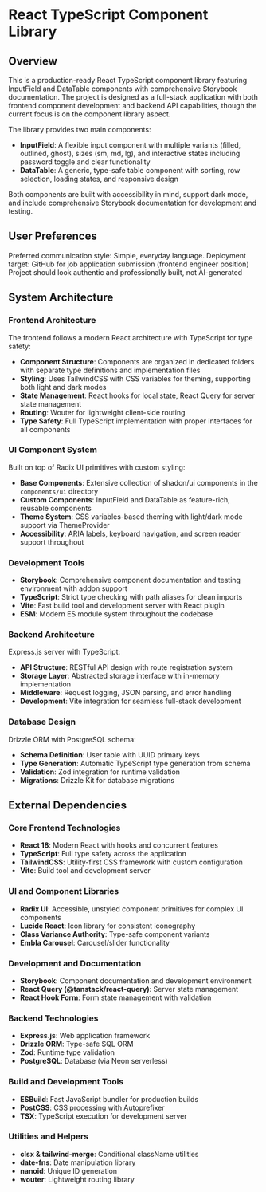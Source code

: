 # React TypeScript Component Library

## Overview

This is a production-ready React TypeScript component library featuring InputField and DataTable components with comprehensive Storybook documentation. The project is designed as a full-stack application with both frontend component development and backend API capabilities, though the current focus is on the component library aspect.

The library provides two main components:
- **InputField**: A flexible input component with multiple variants (filled, outlined, ghost), sizes (sm, md, lg), and interactive states including password toggle and clear functionality
- **DataTable**: A generic, type-safe table component with sorting, row selection, loading states, and responsive design

Both components are built with accessibility in mind, support dark mode, and include comprehensive Storybook documentation for development and testing.

## User Preferences

Preferred communication style: Simple, everyday language.
Deployment target: GitHub for job application submission (frontend engineer position)
Project should look authentic and professionally built, not AI-generated

## System Architecture

### Frontend Architecture
The frontend follows a modern React architecture with TypeScript for type safety:

- **Component Structure**: Components are organized in dedicated folders with separate type definitions and implementation files
- **Styling**: Uses TailwindCSS with CSS variables for theming, supporting both light and dark modes
- **State Management**: React hooks for local state, React Query for server state management
- **Routing**: Wouter for lightweight client-side routing
- **Type Safety**: Full TypeScript implementation with proper interfaces for all components

### UI Component System
Built on top of Radix UI primitives with custom styling:

- **Base Components**: Extensive collection of shadcn/ui components in the `components/ui` directory
- **Custom Components**: InputField and DataTable as feature-rich, reusable components
- **Theme System**: CSS variables-based theming with light/dark mode support via ThemeProvider
- **Accessibility**: ARIA labels, keyboard navigation, and screen reader support throughout

### Development Tools
- **Storybook**: Comprehensive component documentation and testing environment with addon support
- **TypeScript**: Strict type checking with path aliases for clean imports
- **Vite**: Fast build tool and development server with React plugin
- **ESM**: Modern ES module system throughout the codebase

### Backend Architecture
Express.js server with TypeScript:

- **API Structure**: RESTful API design with route registration system
- **Storage Layer**: Abstracted storage interface with in-memory implementation
- **Middleware**: Request logging, JSON parsing, and error handling
- **Development**: Vite integration for seamless full-stack development

### Database Design
Drizzle ORM with PostgreSQL schema:

- **Schema Definition**: User table with UUID primary keys
- **Type Generation**: Automatic TypeScript type generation from schema
- **Validation**: Zod integration for runtime validation
- **Migrations**: Drizzle Kit for database migrations

## External Dependencies

### Core Frontend Technologies
- **React 18**: Modern React with hooks and concurrent features
- **TypeScript**: Full type safety across the application
- **TailwindCSS**: Utility-first CSS framework with custom configuration
- **Vite**: Build tool and development server

### UI and Component Libraries
- **Radix UI**: Accessible, unstyled component primitives for complex UI components
- **Lucide React**: Icon library for consistent iconography
- **Class Variance Authority**: Type-safe component variants
- **Embla Carousel**: Carousel/slider functionality

### Development and Documentation
- **Storybook**: Component documentation and development environment
- **React Query (@tanstack/react-query)**: Server state management
- **React Hook Form**: Form state management with validation

### Backend Technologies
- **Express.js**: Web application framework
- **Drizzle ORM**: Type-safe SQL ORM
- **Zod**: Runtime type validation
- **PostgreSQL**: Database (via Neon serverless)

### Build and Development Tools
- **ESBuild**: Fast JavaScript bundler for production builds
- **PostCSS**: CSS processing with Autoprefixer
- **TSX**: TypeScript execution for development server

### Utilities and Helpers
- **clsx & tailwind-merge**: Conditional className utilities
- **date-fns**: Date manipulation library
- **nanoid**: Unique ID generation
- **wouter**: Lightweight routing library